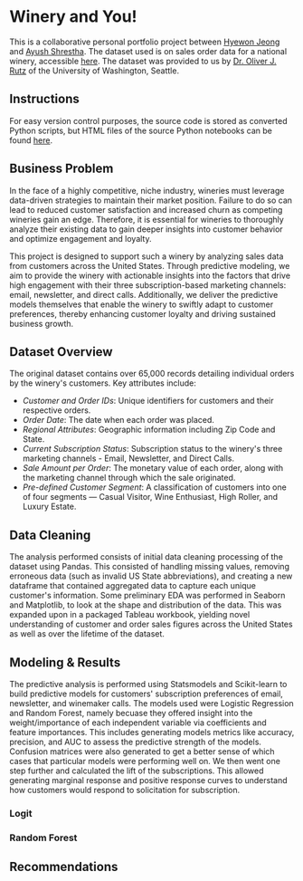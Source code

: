 # Winery and You!

This is a collaborative personal portfolio project between [Hyewon Jeong](https://www.linkedin.com/in/jeonghyewon/) and [Ayush Shrestha](https://www.linkedin.com/in/ayush-yoshi-shrestha/). The dataset used is on sales order data for a national winery, accessible [here](data/). The dataset was provided to us by [Dr. Oliver J. Rutz](https://foster.uw.edu/faculty-research/directory/oliver-rutz/) of the University of Washington, Seattle.

## Instructions
For easy version control purposes, the source code is stored as converted Python scripts, but HTML files of the source Python notebooks can be found [here](src/html/).

## Business Problem
In the face of a highly competitive, niche industry, wineries must leverage data-driven strategies to maintain their market position. Failure to do so can lead to reduced customer satisfaction and increased churn as competing wineries gain an edge. Therefore, it is essential for wineries to thoroughly analyze their existing data to gain deeper insights into customer behavior and optimize engagement and loyalty.

This project is designed to support such a winery by analyzing sales data from customers across the United States. Through predictive modeling, we aim to provide the winery with actionable insights into the factors that drive high engagement with their three subscription-based marketing channels: email, newsletter, and direct calls. Additionally, we deliver the predictive models themselves that enable the winery to swiftly adapt to customer preferences, thereby enhancing customer loyalty and driving sustained business growth.

## Dataset Overview
The original dataset contains over 65,000 records detailing individual orders by the winery's customers. Key attributes include:
- _Customer and Order IDs_: Unique identifiers for customers and their respective orders.
- _Order Date_: The date when each order was placed.
- _Regional Attributes_: Geographic information including Zip Code and State.
- _Current Subscription Status_: Subscription status to the winery's three marketing channels - Email, Newsletter, and Direct Calls.
- _Sale Amount per Order_: The monetary value of each order, along with the marketing channel through which the sale originated.
- _Pre-defined Customer Segment_: A classification of customers into one of four segments — Casual Visitor, Wine Enthusiast, High Roller, and Luxury Estate.

## Data Cleaning
The analysis performed consists of initial data cleaning processing of the dataset using Pandas. This consisted of handling missing values, removing erroneous data (such as invalid US State abbreviations), and creating a new dataframe that contained aggregated data to capture each unique customer's information. Some preliminary EDA was performed in Seaborn and Matplotlib, to look at the shape and distribution of the data. This was expanded upon in a packaged Tableau workbook, yielding novel understanding of customer and order sales figures across the United States as well as over the lifetime of the dataset.

## Modeling & Results
The predictive analysis is performed using Statsmodels and Scikit-learn to build predictive models for customers' subscription preferences of email, newsletter, and winemaker calls. The models used were Logistic Regression and Random Forest, namely becuase they offered insight into the weight/importance of each independent variable via coefficients and feature importances. This includes generating models metrics like accuracy, precision, and AUC to assess the predictive strength of the models. Confusion matrices were also generated to get a better sense of which cases that particular models were performing well on.
We then went one step further and calculated the lift of the subscriptions. This allowed generating marginal response and positive response curves to understand how customers would respond to solicitation for subscription.

### Logit

### Random Forest

## Recommendations